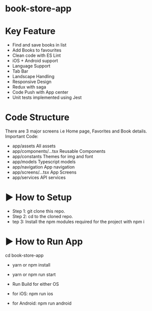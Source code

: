 # book-store-app

# Key Feature
- Find and save books in list
- Add Books to favourites
- Clean code with ES Lint
- iOS + Android support
- Language Support
- Tab Bar
- Landscape Handling
- Responsive Design
- Redux with saga
- Code Push with App center
- Unit tests implemented using Jest

# Code Structure
There are 3 major screens i.e Home page, Favorites and Book details.
Important Code:
- app/assets All assets
- app/components/...tsx Reusable Components
- app/constants Themes for img and font
- app/models Typescript models
- app/navigation App navigation
- app/screens/...tsx App Screens
- app/services API services

# ▶ How to Setup
- Step 1: git clone this repo.
- Step 2: cd to the cloned repo.
- tep 3: Install the npm modules required for the project with npm i

# ▶ How to Run App
cd book-store-app
- yarn or npm install
- yarn or npm run start

- Run Build for either OS
- for iOS: npm run ios
- for Android: npm run android
